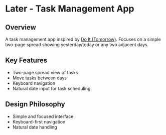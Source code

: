 # Later - Task Management App

## Overview
A task management app inspired by [Do It (Tomorrow)](https://www.tomorrow.do/). Focuses on a simple two-page spread showing yesterday/today or any two adjacent days.

## Key Features
- Two-page spread view of tasks
- Move tasks between days
- Keyboard navigation
- Natural date input for task scheduling

## Design Philosophy
- Simple and focused interface
- Keyboard-first navigation
- Natural date handling

